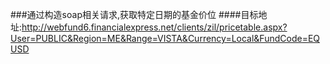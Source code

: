###通过构造soap相关请求,获取特定日期的基金价位
####目标地址:http://webfund6.financialexpress.net/clients/zil/pricetable.aspx?User=PUBLIC&Region=ME&Range=VISTA&Currency=Local&FundCode=EQUSD